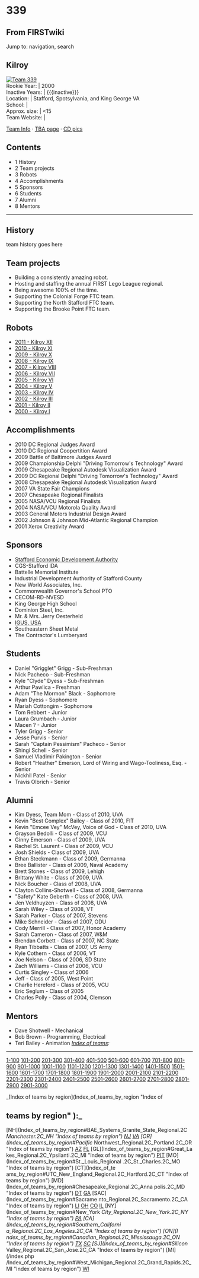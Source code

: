 # 339

## From FIRSTwiki

Jump to: navigation, search

## Kilroy

[![Team 339](/media/c/cc/2005kilroy.jpg)](Image:2005kilroy.jpg "Team 339")<br>
Rookie Year: | 2000<br>
Inactive Years: | {{{inactive}}}<br>
Location: | Stafford, Spotsylvania, and King George VA<br>
School: |<br>
Approx. size: | <15<br>
Team Website: |

[Team Info](http://frclinks.appspot.com/t/339 "http://frclinks.appspot.com/t/339") · [TBA page](http://www.thebluealliance.net/tbatv/team.php?team=339 "http://www.thebluealliance.net/tbatv/team.php?team=339") · [CD pics](http://www.chiefdelphi.com/media/photos/tags/frc339 "http://www.chiefdelphi.com/media/photos/tags/frc339")

## Contents

- 1 History
- 2 Team projects
- 3 Robots
- 4 Accomplishments
- 5 Sponsors
- 6 Students
- 7 Alumni
- 8 Mentors

--------------------------------------------------------------------------------

## History

team history goes here

## Team projects

- Building a consistently amazing robot.
- Hosting and staffing the annual FIRST Lego League regional.
- Being awesome 100% of the time.
- Supporting the Colonial Forge FTC team.
- Supporting the North Stafford FTC team.
- Supporting the Brooke Point FTC team.

## Robots

- [2011 - Kilroy XII](/index.php?title=339_in_2011&action=edit "339 in 2011")
- [2010 - Kilroy XI](/index.php?title=339_in_2010&action=edit "339 in 2010")
- [2009 - Kilroy X](/index.php?title=339_in_2009&action=edit "339 in 2009")
- [2008 - Kilroy IX](339_in_2008 "339 in 2008")
- [2007 - Kilroy VIII](339_in_2007 "339 in 2007")
- [2006 - Kilroy VII](339_in_2006 "339 in 2006")
- [2005 - Kilroy VI](339_in_2005 "339 in 2005")
- [2004 - Kilroy V](339_in_2004 "339 in 2004")
- [2003 - Kilroy IV](339_in_2003 "339 in 2003")
- [2002 - Kilroy III](339_in_2002 "339 in 2002")
- [2001 - Kilroy II](339_in_2001 "339 in 2001")
- [2000 - Kilroy I](339_in_2000 "339 in 2000")

## Accomplishments

- 2010 DC Regional Judges Award
- 2010 DC Regional Coopertition Award
- 2009 Battle of Baltimore Judges Award
- 2009 Championship Delphi "Driving Tomorrow's Technology" Award
- 2009 Chesapeake Regional Autodesk Visualization Award
- 2009 DC Regional Delphi "Driving Tomorrow's Technology" Award
- 2008 Chesapeake Regional Autodesk Visualization Award
- 2007 VA State Fair Champions
- 2007 Chesapeake Regional Finalists
- 2005 NASA/VCU Regional Finalists
- 2004 NASA/VCU Motorola Quality Award
- 2003 General Motors Industrial Design Award
- 2002 Johnson & Johnson Mid-Atlantic Regional Champion
- 2001 Xerox Creativity Award

## Sponsors

- [Stafford Economic Development Authority](http://www.gostaffordva.com/Economic%20Development%20Authority.cfm "http://www.gostaffordva.com/Economic%20Development%20Authority.cfm")
- CGS-Stafford IDA
- Battelle Memorial Institute
- Industrial Development Authority of Stafford County
- New World Associates, Inc.
- Commonwealth Governor's School PTO
- CECOM-RD-NVESD
- King George High School
- Dominion Steel, Inc.
- Mr. & Mrs. Jerry Oesterheld
- [IGUS, USA](http://www.igus.com/ "http://www.igus.com/")
- Southeastern Sheet Metal
- The Contractor's Lumberyard

## Students

- Daniel "Grigglet" Grigg - Sub-Freshman
- Nick Pacheco - Sub-Freshman
- Kyle "Clyde" Dyess - Sub-Freshman
- Arthur Pawlica - Freshman
- Adam "The Mormon" Black - Sophomore
- Ryan Dyess - Sophomore
- Mariah Cottongim - Sophomore
- Tom Rebbert - Junior
- Laura Grumbach - Junior
- Macen ? - Junior
- Tyler Grigg - Senior
- Jesse Purvis - Senior
- Sarah "Captain Pessimism" Pacheco - Senior
- Shingi Schell - Senior
- Samuel Vladimir Pakington - Senior
- Robert "Heather" Emerson, Lord of Wiring and Wago-Tooliness, Esq. - Senior
- Nickhil Patel - Senior
- Travis Olbrich - Senior

## Alumni

- Kim Dyess, Team Mom - Class of 2010, UVA
- Kevin "Best Complex" Bailey - Class of 2010, FIT
- Kevin "Emcee Vey" McVey, Voice of God - Class of 2010, UVA
- Grayson Bedolli - Class of 2009, VCU
- Ginny Emerson - Class of 2009, UVA
- Rachel St. Laurent - Class of 2009, VCU
- Josh Shields - Class of 2009, UVA
- Ethan Steckmann - Class of 2009, Germanna
- Bree Ballister - Class of 2009, Naval Academy
- Brett Stones - Class of 2009, Lehigh
- Brittany White - Class of 2009, UVA
- Nick Boucher - Class of 2008, UVA
- Clayton Collins-Shotwell - Class of 2008, Germanna
- "Safety" Kate Geberth - Class of 2008, UVA
- Jen Veldhuyzen - Class of 2008, UVA
- Sarah Wiley - Class of 2008, VT
- Sarah Parker - Class of 2007, Stevens
- Mike Schneider - Class of 2007, ODU
- Cody Merrill - Class of 2007, Honor Academy
- Sarah Cameron - Class of 2007, W&M
- Brendan Corbett - Class of 2007, NC State
- Ryan Tibbatts - Class of 2007, US Army
- Kyle Cothern - Class of 2006, VT
- Joe Nelson - Class of 2006, SD State
- Zach Williams - Class of 2006, VCU
- Curtis Singley - Class of 2006
- Jeff - Class of 2005, West Point
- Charlie Hereford - Class of 2005, VCU
- Eric Seglum - Class of 2005
- Charles Polly - Class of 2004, Clemson

## Mentors

- Dave Shotwell - Mechanical
- Bob Brown - Programming, Electrical
- Teri Bailey - Animation _[Index of teams](Index_of_teams "Index of teams"):_

--------------------------------------------------------------------------------

[1-100](Index_of_teams#1-100 "Index of teams") [101-200](Index_of_teams#101-200 "Index of teams") [201-300](Index_of_teams#201-300 "Index of teams") [301-400](Index_of_teams#301-400 "Index of teams") [401-500](Index_of_teams#401-500 "Index of teams") [501-600](Index_of_teams#501-600 "Index of teams") [601-700](Index_of_teams#601-700 "Index of teams") [701-800](Index_of_teams#701-800 "Index of teams") [801-900](Index_of_teams#801-900 "Index of teams") [901-1000](Index_of_teams#901-1000 "Index of teams") [1001-1100](Index_of_teams#1001-1100 "Index of teams") [1101-1200](Index_of_teams#1101-1200 "Index of teams") [1201-1300](Index_of_teams#1201-1300 "Index of teams") [1301-1400](Index_of_teams#1301-1400 "Index of teams") [1401-1500](Index_of_teams#1401-1500 "Index of teams") [1501-1600](Index_of_teams#1501-1600 "Index of teams") [1601-1700](Index_of_teams#1601-1700 "Index of teams") [1701-1800](Index_of_teams#1701-1800 "Index of teams") [1801-1900](Index_of_teams#1801-1900 "Index of teams") [1901-2000](Index_of_teams#1901-2000 "Index of teams") [2001-2100](Index_of_teams#2001-2100 "Index of teams") [2101-2200](Index_of_teams#2101-2200 "Index of teams") [2201-2300](Index_of_teams#2201-2300 "Index of teams") [2301-2400](Index_of_teams#2301-2400 "Index of teams") [2401-2500](Index_of_teams#2401-2500 "Index of teams") [2501-2600](Index_of_teams#2501-2600 "Index of teams") [2601-2700](Index_of_teams#2601-2700 "Index of teams") [2701-2800](Index_of_teams#2701-2800 "Index of teams") [2801-2900](Index_of_teams#2801-2900 "Index of teams") [2901-3000](Index_of_teams#2901-3000 "Index of teams")

_[Index of teams by region](Index_of_teams_by_region "Index of

## teams by region" ):_

[NH](Index_of_teams_by_region#BAE_Systems_Granite_State_Regional.2C
_Manchester.2C_NH "Index of teams by region") [NJ](Index_of_teams_by_region#New_Jersey_Regional.2C_Trenton.2C_NJ "Index of teams by region") [VA](Index_of_teams_by_region#NASA.2FVCU_Regional.2C_Richmond.2C_VA "Index of teams by region") [OR](Index_of_teams_by_region#Pacific_
Northwest_Regional.2C_Portland.2C_OR "Index of teams by region") [AZ](Index_of_teams_by_region#Arizona_Regional.2C_Phoenix.2C_AZ "Index of teams by region") [FL](Index_of_teams_by_region#Florida_Regional.2C_Orlando.2C_FL "Index of teams by region") [GL](Index_of_teams_by_region#Great_La
kes_Regional.2C_Ypsilanti.2C_MI "Index of teams by region") [PIT](Index_of_teams_by_region#Pittsburgh_Regional.2C_Pittsburgh.2C_PA "Index of
teams by region") [MO](Index_of_teams_by_region#St._Louis_Regional
.2C_St._Charles.2C_MO "Index of teams by region") [CT](Index_of_te
ams_by_region#UTC_New_England_Regional.2C_Hartford.2C_CT "Index of teams by
region") [MD](Index_of_teams_by_region#Chesapeake_Regional.2C_Anna
polis.2C_MD "Index of teams by region") [DT](Index_of_teams_by_region#Detroit_Regional.2C_Detroit.2C_MI "Index of teams by region") [GA](Index_of_teams_by_region#Peachtree_Regional.2C_Duluth.2C_GA "Index of teams by region") [SAC](Index_of_teams_by_region#Sacrame
nto_Regional.2C_Sacramento.2C_CA "Index of teams by region") [LI](Index_of_teams_by_region#SBPLI_Long_Island_Regional.2C_Brentwood.2C_NY "Index
of teams by region") [OH](Index_of_teams_by_region#Buckeye_Regional.2C_Cleveland.2C_OH "Index of teams by region") [CO](Index_of_teams_by_region#Colorado_Regional.2C_Denver.2C_CO "Index of teams by region") [IL](Index_of_teams_by_region#Midwest_Regional.2C_Evanston.2C_IL "Index of teams by region") [NY](Index_of_teams_by_region#New_York
_City_Regional.2C_New_York.2C_NY "Index of teams by region") [PA](Index_of_teams_by_region#Philadelphia_Regional.2C_Philadelphia.2C_PA "Index of
teams by region") [CA](Index_of_teams_by_region#Southern_Californi
a_Regional.2C_Los_Angeles.2C_CA "Index of teams by region") [ON](I
ndex_of_teams_by_region#Canadian_Regional.2C_Mississauga.2C_ON "Index of teams
by region") [TX](Index_of_teams_by_region#Lone_Star_Regional.2C_Houston.2C_TX "Index of teams by region") [SC](Index_of_teams_by_region#Palmetto_Regional.2C_Columbia.2C_SC "Index of teams by region") [SJ](Index_of_teams_by_region#Silicon_
Valley_Regional.2C_San_Jose.2C_CA "Index of teams by region") [MI](/index.php
/Index_of_teams_by_region#West_Michigan_Regional.2C_Grand_Rapids.2C_MI "Index
of teams by region") [WI](Index_of_teams_by_region#Wisconsin_Regional.2C_Milwaukee.2C_WI "Index of teams by region")
